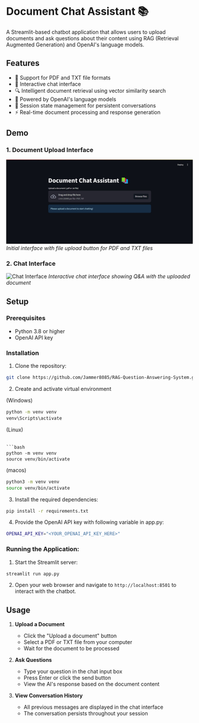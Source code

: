 # Document Chat Assistant 📚

A Streamlit-based chatbot application that allows users to upload documents and ask questions about their content using RAG (Retrieval Augmented Generation) and OpenAI's language models.

## Features

- 📄 Support for PDF and TXT file formats
- 💬 Interactive chat interface
- 🔍 Intelligent document retrieval using vector similarity search
- 🤖 Powered by OpenAI's language models
- 💾 Session state management for persistent conversations
- ⚡ Real-time document processing and response generation

## Demo

### 1. Document Upload Interface
![Upload Interface](docs\upload_document.jpg)
*Initial interface with file upload button for PDF and TXT files*

### 2. Chat Interface
![Chat Interface](docs\demo_page_1.jpg)
*Interactive chat interface showing Q&A with the uploaded document*

## Setup

### Prerequisites

- Python 3.8 or higher
- OpenAI API key

### Installation

1. Clone the repository:

```bash
git clone https://github.com/Jammer8085/RAG-Question-Answering-System.git
```

2. Create and activate virtual environment

(Windows)

```bash
python -m venv venv
venv\Scripts\activate
```

(Linux)
```

```bash
python -m venv venv
source venv/bin/activate
```

(macos)
```bash
python3 -m venv venv
source venv/bin/activate
```

3. Install the required dependencies:

```bash
pip install -r requirements.txt
```

4. Provide the OpenAI API key with following variable in app.py:

```bash
OPENAI_API_KEY="<YOUR_OPENAI_API_KEY_HERE>"
```

### Running the Application:

1. Start the Streamlit server:

```bash
streamlit run app.py
```

2. Open your web browser and navigate to `http://localhost:8501` to interact with the chatbot.


## Usage

1. **Upload a Document**
   - Click the "Upload a document" button
   - Select a PDF or TXT file from your computer
   - Wait for the document to be processed

2. **Ask Questions**
   - Type your question in the chat input box
   - Press Enter or click the send button
   - View the AI's response based on the document content

3. **View Conversation History**
   - All previous messages are displayed in the chat interface
   - The conversation persists throughout your session